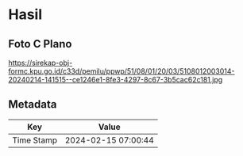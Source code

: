 # Hasil

## Foto C Plano

https://sirekap-obj-formc.kpu.go.id/c33d/pemilu/ppwp/51/08/01/20/03/5108012003014-20240214-141515--ce1246e1-8fe3-4297-8c67-3b5cac62c181.jpg


## Metadata

| Key        | Value               |
| ---------- | ------------------- |
| Time Stamp | 2024-02-15 07:00:44 |



